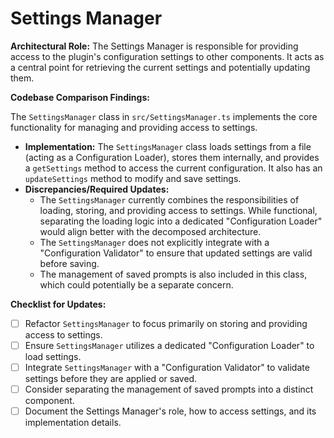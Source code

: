 # Settings Manager

**Architectural Role:** The Settings Manager is responsible for providing access to the plugin's configuration settings to other components. It acts as a central point for retrieving the current settings and potentially updating them.

**Codebase Comparison Findings:**

The `SettingsManager` class in `src/SettingsManager.ts` implements the core functionality for managing and providing access to settings.

*   **Implementation:** The `SettingsManager` class loads settings from a file (acting as a Configuration Loader), stores them internally, and provides a `getSettings` method to access the current configuration. It also has an `updateSettings` method to modify and save settings.
*   **Discrepancies/Required Updates:**
    *   The `SettingsManager` currently combines the responsibilities of loading, storing, and providing access to settings. While functional, separating the loading logic into a dedicated "Configuration Loader" would align better with the decomposed architecture.
    *   The `SettingsManager` does not explicitly integrate with a "Configuration Validator" to ensure that updated settings are valid before saving.
    *   The management of saved prompts is also included in this class, which could potentially be a separate concern.

**Checklist for Updates:**

*   [ ] Refactor `SettingsManager` to focus primarily on storing and providing access to settings.
*   [ ] Ensure `SettingsManager` utilizes a dedicated "Configuration Loader" to load settings.
*   [ ] Integrate `SettingsManager` with a "Configuration Validator" to validate settings before they are applied or saved.
*   [ ] Consider separating the management of saved prompts into a distinct component.
*   [ ] Document the Settings Manager's role, how to access settings, and its implementation details.